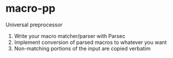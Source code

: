 # macro-pp
Universal preprocessor

1. Write your macro matcher/parser with Parsec
2. Implement conversion of parsed macros to whatever you want
3. Non-matching portions of the input are copied verbatim
